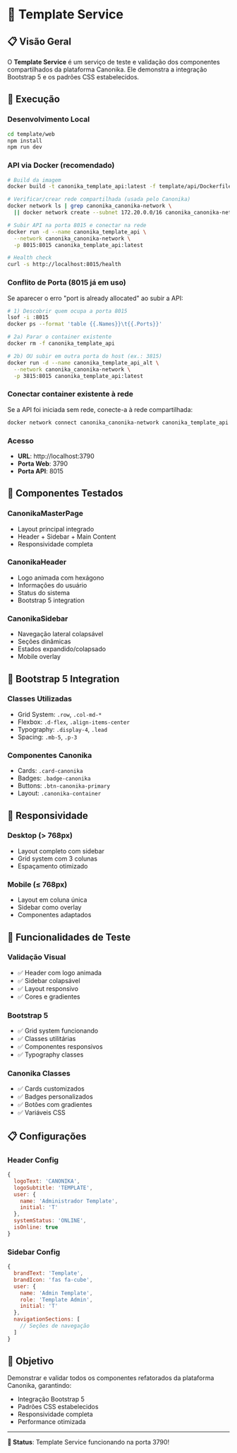 # 🧪 Template Service

## 📋 Visão Geral

O **Template Service** é um serviço de teste e validação dos componentes compartilhados da plataforma Canonika. Ele demonstra a integração Bootstrap 5 e os padrões CSS estabelecidos.

## 🚀 Execução

### **Desenvolvimento Local**
```bash
cd template/web
npm install
npm run dev
```

### **API via Docker (recomendado)**
```bash
# Build da imagem
docker build -t canonika_template_api:latest -f template/api/Dockerfile template/api

# Verificar/crear rede compartilhada (usada pelo Canonika)
docker network ls | grep canonika_canonika-network \
  || docker network create --subnet 172.20.0.0/16 canonika_canonika-network

# Subir API na porta 8015 e conectar na rede
docker run -d --name canonika_template_api \
  --network canonika_canonika-network \
  -p 8015:8015 canonika_template_api:latest

# Health check
curl -s http://localhost:8015/health
```

### **Conflito de Porta (8015 já em uso)**
Se aparecer o erro "port is already allocated" ao subir a API:
```bash
# 1) Descobrir quem ocupa a porta 8015
lsof -i :8015
docker ps --format 'table {{.Names}}\t{{.Ports}}'

# 2a) Parar o container existente
docker rm -f canonika_template_api

# 2b) OU subir em outra porta do host (ex.: 3815)
docker run -d --name canonika_template_api_alt \
  --network canonika_canonika-network \
  -p 3815:8015 canonika_template_api:latest
```

### **Conectar container existente à rede**
Se a API foi iniciada sem rede, conecte-a à rede compartilhada:
```bash
docker network connect canonika_canonika-network canonika_template_api
```

### **Acesso**
- **URL**: http://localhost:3790
- **Porta Web**: 3790
- **Porta API**: 8015

## 🧩 Componentes Testados

### **CanonikaMasterPage**
- Layout principal integrado
- Header + Sidebar + Main Content
- Responsividade completa

### **CanonikaHeader**
- Logo animada com hexágono
- Informações do usuário
- Status do sistema
- Bootstrap 5 integration

### **CanonikaSidebar**
- Navegação lateral colapsável
- Seções dinâmicas
- Estados expandido/colapsado
- Mobile overlay

## 🎨 Bootstrap 5 Integration

### **Classes Utilizadas**
- Grid System: `.row`, `.col-md-*`
- Flexbox: `.d-flex`, `.align-items-center`
- Typography: `.display-4`, `.lead`
- Spacing: `.mb-5`, `.p-3`

### **Componentes Canonika**
- Cards: `.card-canonika`
- Badges: `.badge-canonika`
- Buttons: `.btn-canonika-primary`
- Layout: `.canonika-container`

## 📱 Responsividade

### **Desktop (> 768px)**
- Layout completo com sidebar
- Grid system com 3 colunas
- Espaçamento otimizado

### **Mobile (≤ 768px)**
- Layout em coluna única
- Sidebar como overlay
- Componentes adaptados

## 🧪 Funcionalidades de Teste

### **Validação Visual**
- ✅ Header com logo animada
- ✅ Sidebar colapsável
- ✅ Layout responsivo
- ✅ Cores e gradientes

### **Bootstrap 5**
- ✅ Grid system funcionando
- ✅ Classes utilitárias
- ✅ Componentes responsivos
- ✅ Typography classes

### **Canonika Classes**
- ✅ Cards customizados
- ✅ Badges personalizados
- ✅ Botões com gradientes
- ✅ Variáveis CSS

## 📋 Configurações

### **Header Config**
```javascript
{
  logoText: 'CANONIKA',
  logoSubtitle: 'TEMPLATE',
  user: {
    name: 'Administrador Template',
    initial: 'T'
  },
  systemStatus: 'ONLINE',
  isOnline: true
}
```

### **Sidebar Config**
```javascript
{
  brandText: 'Template',
  brandIcon: 'fas fa-cube',
  user: {
    name: 'Admin Template',
    role: 'Template Admin',
    initial: 'T'
  },
  navigationSections: [
    // Seções de navegação
  ]
}
```

## 🎯 Objetivo

Demonstrar e validar todos os componentes refatorados da plataforma Canonika, garantindo:
- Integração Bootstrap 5
- Padrões CSS estabelecidos
- Responsividade completa
- Performance otimizada

---

**🚀 Status**: Template Service funcionando na porta 3790!
